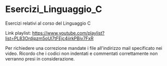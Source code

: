 # Esercizi_Linguaggio_C
Esercizi relativi al corso del Linguaggio C

Link playlist:
https://www.youtube.com/playlist?list=PL83Ordjpzm5oUl7tFEjc4iirkPBiv7FxR

Per richiedere una correzione mandate i file all'indirizzo mail specificato nei video.
Ricordo che i codici non indentati e commentati correttamente non verranno presi in considerazione.
